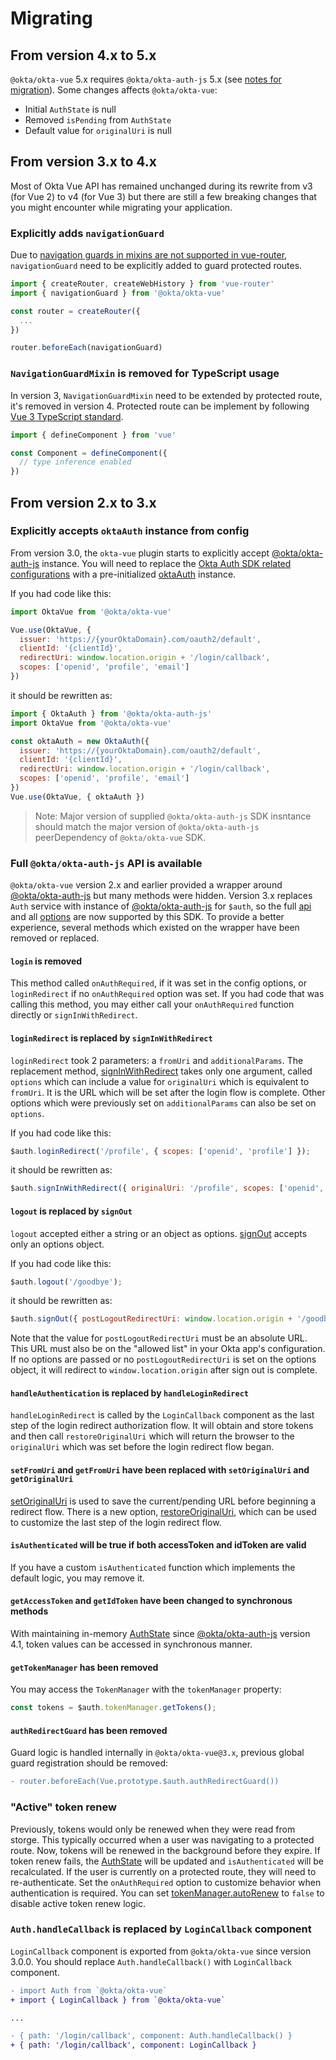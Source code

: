 [@okta/okta-auth-js]: https://github.com/okta/okta-auth-js
[AuthState]: https://github.com/okta/okta-auth-js#authstatemanager

# Migrating

## From version 4.x to 5.x

`@okta/okta-vue` 5.x requires `@okta/okta-auth-js` 5.x (see [notes for migration](https://github.com/okta/okta-auth-js/#from-4x-to-5x)). Some changes affects `@okta/okta-vue`:
  - Initial `AuthState` is null
  - Removed `isPending` from `AuthState`
  - Default value for `originalUri` is null

## From version 3.x to 4.x

Most of Okta Vue API has remained unchanged during its rewrite from v3 (for Vue 2) to v4 (for Vue 3) but there are still a few breaking changes that you might encounter while migrating your application.

### Explicitly adds `navigationGuard`

Due to [navigation guards in mixins are not supported in vue-router](https://next.router.vuejs.org/guide/migration/index.html#navigation-guards-in-mixins-are-ignored), `navigationGuard` need to be explicitly added to guard protected routes.

```javascript
import { createRouter, createWebHistory } from 'vue-router'
import { navigationGuard } from '@okta/okta-vue'

const router = createRouter({
  ...
})

router.beforeEach(navigationGuard)

```

### `NavigationGuardMixin` is removed for TypeScript usage

In version 3, `NavigationGuardMixin` need to be extended by protected route, it's removed in version 4. Protected route can be implement by following [Vue 3 TypeScript standard](https://v3.vuejs.org/guide/typescript-support.html#defining-vue-components).

```typescript
import { defineComponent } from 'vue'

const Component = defineComponent({
  // type inference enabled
})
```

## From version 2.x to 3.x

### Explicitly accepts `oktaAuth` instance from config

From version 3.0, the `okta-vue` plugin starts to explicitly accept [@okta/okta-auth-js][] instance. You will need to replace the [Okta Auth SDK related configurations](https://github.com/okta/okta-auth-js#configuration-reference) with a pre-initialized [oktaAuth][@okta/okta-auth-js] instance.

If you had code like this:

```javascript
import OktaVue from '@okta/okta-vue'

Vue.use(OktaVue, {
  issuer: 'https://{yourOktaDomain}.com/oauth2/default',
  clientId: '{clientId}',
  redirectUri: window.location.origin + '/login/callback',
  scopes: ['openid', 'profile', 'email']
})
```

it should be rewritten as:

```javascript
import { OktaAuth } from '@okta/okta-auth-js'
import OktaVue from '@okta/okta-vue'

const oktaAuth = new OktaAuth({
  issuer: 'https://{yourOktaDomain}.com/oauth2/default',
  clientId: '{clientId}',
  redirectUri: window.location.origin + '/login/callback',
  scopes: ['openid', 'profile', 'email']
})
Vue.use(OktaVue, { oktaAuth })
```

> Note: Major version of supplied `@okta/okta-auth-js` SDK insntance should match the major version of `@okta/okta-auth-js` peerDependency of `@okta/okta-vue` SDK.

### Full `@okta/okta-auth-js` API is available

`@okta/okta-vue` version 2.x and earlier provided a wrapper around [@okta/okta-auth-js][] but many methods were hidden. Version 3.x replaces `Auth` service with instance of [@okta/okta-auth-js][] for `$auth`, so the full [api](https://github.com/okta/okta-auth-js#api-reference) and all [options](https://github.com/okta/okta-auth-js#configuration-options) are now supported by this SDK. To provide a better experience, several methods which existed on the wrapper have been removed or replaced.

#### `login` is removed

This method called `onAuthRequired`, if it was set in the config options, or `loginRedirect` if no `onAuthRequired` option was set. If you had code that was calling this method, you may either call your `onAuthRequired` function directly or `signInWithRedirect`.

#### `loginRedirect` is replaced by `signInWithRedirect`

`loginRedirect` took 2 parameters: a `fromUri` and `additionalParams`. The replacement method, [signInWithRedirect](https://github.com/okta/okta-auth-js/blob/master/README.md#signinwithredirectoptions) takes only one argument, called `options` which can include a value for `originalUri` which is equivalent to `fromUri`. It is the URL which will be set after the login flow is complete. Other options which were previously set on `additionalParams` can also be set on `options`.

If you had code like this:

```javascript
$auth.loginRedirect('/profile', { scopes: ['openid', 'profile'] });
```

it should be rewritten as:

```javascript
$auth.signInWithRedirect({ originalUri: '/profile', scopes: ['openid', 'profile'] });
```

#### `logout` is replaced by `signOut`

`logout` accepted either a string or an object as options. [signOut](https://github.com/okta/okta-auth-js/blob/master/README.md#signout) accepts only an options object.

If you had code like this:

```javascript
$auth.logout('/goodbye');
```

it should be rewritten as:

```javascript
$auth.signOut({ postLogoutRedirectUri: window.location.origin + '/goodbye' });
```

Note that the value for `postLogoutRedirectUri` must be an absolute URL. This URL must also be on the "allowed list" in your Okta app's configuration. If no options are passed or no `postLogoutRedirectUri` is set on the options object, it will redirect to `window.location.origin` after sign out is complete.

#### `handleAuthentication` is replaced by `handleLoginRedirect`

`handleLoginRedirect` is called by the `LoginCallback` component as the last step of the login redirect authorization flow. It will obtain and store tokens and then call `restoreOriginalUri` which will return the browser to the `originalUri` which was set before the login redirect flow began.

#### `setFromUri` and `getFromUri` have been replaced with `setOriginalUri` and `getOriginalUri`

[setOriginalUri](https://github.com/okta/okta-auth-js#setoriginaluriuri) is used to save the current/pending URL before beginning a redirect flow. There is a new option, [restoreOriginalUri](https://github.com/okta/okta-auth-js#restoreoriginaluri), which can be used to customize the last step of the login redirect flow.

#### `isAuthenticated` will be true if **both** accessToken **and** idToken are valid

If you have a custom `isAuthenticated` function which implements the default logic, you may remove it.

#### `getAccessToken` and `getIdToken` have been changed to synchronous methods

With maintaining in-memory [AuthState][] since [@okta/okta-auth-js][] version 4.1, token values can be accessed in synchronous manner.

#### `getTokenManager` has been removed

You may access the `TokenManager` with the `tokenManager` property:

```javascript
const tokens = $auth.tokenManager.getTokens();
```

#### `authRedirectGuard` has been removed

Guard logic is handled internally in `@okta/okta-vue@3.x`, previous global guard registration should be removed:

```diff
- router.beforeEach(Vue.prototype.$auth.authRedirectGuard())
```

### "Active" token renew

Previously, tokens would only be renewed when they were read from storge. This typically occurred when a user was navigating to a protected route. Now, tokens will be renewed in the background before they expire. If token renew fails, the [AuthState][] will be updated and `isAuthenticated` will be recalculated. If the user is currently on a protected route, they will need to re-authenticate. Set the `onAuthRequired` option to customize behavior when authentication is required. You can set [tokenManager.autoRenew](https://github.com/okta/okta-auth-js/blob/master/README.md#autorenew) to `false` to disable active token renew logic.

### `Auth.handleCallback` is replaced by `LoginCallback` component

`LoginCallback` component is exported from `@okta/okta-vue` since version 3.0.0. You should replace `Auth.handleCallback()` with `LoginCallback` component.

```diff
- import Auth from `@okta/okta-vue`
+ import { LoginCallback } from `@okta/okta-vue`

...

- { path: '/login/callback', component: Auth.handleCallback() }
+ { path: '/login/callback', component: LoginCallback }
```
